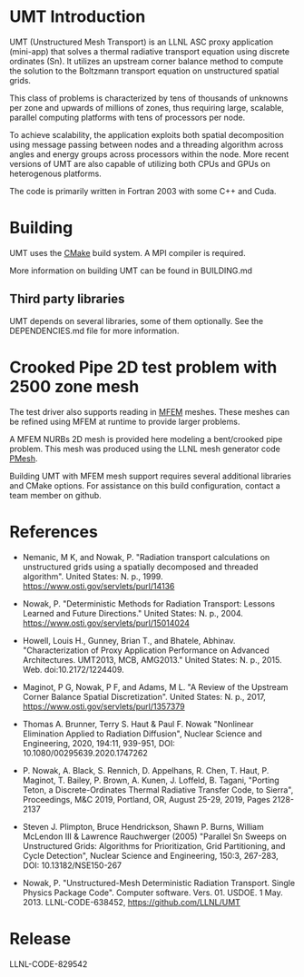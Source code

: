 UMT Introduction
==================

UMT (Unstructured Mesh Transport) is an LLNL ASC proxy application (mini-app)
that solves a thermal radiative transport equation using discrete ordinates
(Sn).  It utilizes an upstream corner balance method to compute the solution to
the Boltzmann transport equation on unstructured spatial grids.

This class of problems is characterized by tens of thousands of unknowns
per zone and upwards of millions of zones, thus requiring large, scalable,
parallel computing platforms with tens of processors per node.

To achieve scalability, the application exploits both spatial decomposition
using message passing between nodes and a threading algorithm across angles
and energy groups across processors within the node.  More recent versions of
UMT are also capable of utilizing both CPUs and GPUs on heterogenous platforms.

The code is primarily written in Fortran 2003 with some C++ and Cuda.

Building
===============

UMT uses the [CMake](https://cmake.org/) build system.  A MPI compiler is
required.

More information on building UMT can be found in BUILDING.md

Third party libraries
-----------------------
UMT depends on several libraries, some of them optionally. See the DEPENDENCIES.md file for more information.

Crooked Pipe 2D test problem with 2500 zone mesh
===============
The  test driver also supports reading in [MFEM](https://mfem.org/) meshes.
These meshes can be refined using MFEM at runtime to provide larger problems.

A MFEM NURBs 2D mesh is provided here modeling a bent/crooked pipe problem.
This mesh was produced using the LLNL mesh generator code
[PMesh](https://www.osti.gov/biblio/251377).

Building UMT with MFEM mesh support requires several additional libraries and
CMake options.  For assistance on this build configuration, contact a team
member on github.

References
==============
* Nemanic, M K, and Nowak, P. "Radiation transport calculations on unstructured
  grids using a spatially decomposed and threaded algorithm". United States: N.
  p., 1999. https://www.osti.gov/servlets/purl/14136

* Nowak, P. "Deterministic Methods for Radiation Transport: Lessons Learned and
  Future Directions." United States: N. p., 2004.
  https://www.osti.gov/servlets/purl/15014024

* Howell, Louis H., Gunney, Brian T., and Bhatele, Abhinav. "Characterization of
  Proxy Application Performance on Advanced Architectures. UMT2013, MCB,
  AMG2013." United States: N. p., 2015. Web. doi:10.2172/1224409.

* Maginot, P G, Nowak, P F, and Adams, M L. "A Review of the Upstream Corner
  Balance Spatial Discretization". United States: N. p., 2017,
  https://www.osti.gov/servlets/purl/1357379

* Thomas A. Brunner, Terry S. Haut & Paul F. Nowak "Nonlinear Elimination
  Applied to Radiation Diffusion", Nuclear Science and Engineering, 2020,
  194:11, 939-951, DOI: 10.1080/00295639.2020.1747262

* P. Nowak, A. Black, S. Rennich, D. Appelhans, R. Chen, T.  Haut, P. Maginot,
  T. Bailey, P. Brown, A. Kunen, J. Loffeld, B. Tagani, "Porting Teton, a
  Discrete-Ordinates Thermal Radiative Transfer Code, to Sierra",
  Proceedings, M&C 2019, Portland, OR, August 25-29, 2019, Pages 2128-2137

* Steven J. Plimpton, Bruce Hendrickson, Shawn P. Burns, William McLendon III &
  Lawrence Rauchwerger (2005) "Parallel Sn Sweeps on Unstructured Grids:
  Algorithms for Prioritization, Grid Partitioning, and Cycle Detection", Nuclear
  Science and Engineering, 150:3, 267-283, DOI: 10.13182/NSE150-267

* Nowak, P. "Unstructured-Mesh Deterministic Radiation Transport. Single Physics
  Package Code". Computer software. Vers. 01. USDOE. 1 May. 2013.
  LLNL-CODE-638452, https://github.com/LLNL/UMT

Release
==============
LLNL-CODE-829542
